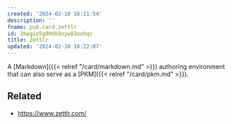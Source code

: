 ```yaml
---
created: '2024-02-10 16:21:54'
description: ''
fname: pub.card.zettlr
id: 2magio5g09dk9xyw83oohqc
title: Zettlr
updated: '2024-02-10 16:22:07'
---
```


A [Markdown]({{< relref "/card/markdown.md" >}}) authoring environment that can also serve as a [PKM]({{< relref "/card/pkm.md" >}}).

## Related

- <https://www.zettlr.com/>